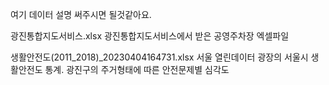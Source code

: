 여기 데이터 설명 써주시면 될것같아요.

광진통합지도서비스.xlsx
    광진통합지도서비스에서 받은 공영주차장 엑셀파일

생활안전도(2011_2018)_20230404164731.xlsx
    서울 열린데이터 광장의 서울시 생활안전도 통계. 광진구의 주거형태에 따른 안전문제별 심각도